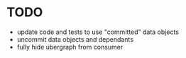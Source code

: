 # TODO

* update code and tests to use "committed" data objects
* uncommit data objects and dependants
* fully hide ubergraph from consumer
 
